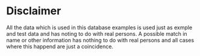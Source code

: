 # Disclaimer
All the data which is used in this database examples is used just as exmple and test data and has noting to do
with real persons. A possible match in name or other information has nothing to do with real persons and 
all cases where this happend are just a coincidence.